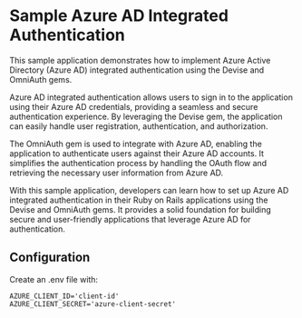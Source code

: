 # Sample Azure AD Integrated Authentication

This sample application demonstrates how to implement Azure Active Directory (Azure AD) integrated authentication using the Devise and OmniAuth gems.

Azure AD integrated authentication allows users to sign in to the application using their Azure AD credentials, providing a seamless and secure authentication experience. By leveraging the Devise gem, the application can easily handle user registration, authentication, and authorization.

The OmniAuth gem is used to integrate with Azure AD, enabling the application to authenticate users against their Azure AD accounts. It simplifies the authentication process by handling the OAuth flow and retrieving the necessary user information from Azure AD.

With this sample application, developers can learn how to set up Azure AD integrated authentication in their Ruby on Rails applications using the Devise and OmniAuth gems. It provides a solid foundation for building secure and user-friendly applications that leverage Azure AD for authentication.


## Configuration


Create an .env file with:
```
AZURE_CLIENT_ID='client-id'
AZURE_CLIENT_SECRET='azure-client-secret'
```

